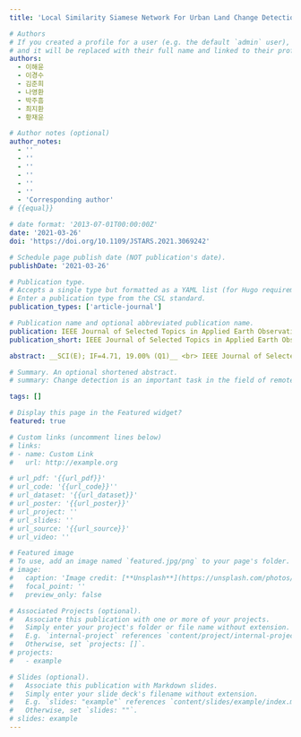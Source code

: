```yaml
---
title: 'Local Similarity Siamese Network For Urban Land Change Detection On Remote Sensing Images'

# Authors
# If you created a profile for a user (e.g. the default `admin` user), write the username (folder name) here
# and it will be replaced with their full name and linked to their profile.
authors:
  - 이해윤
  - 이경수
  - 김준희
  - 나영환
  - 박주흠
  - 최지환
  - 황재윤

# Author notes (optional)
author_notes:
  - ''
  - ''
  - ''
  - ''
  - ''
  - ''
  - 'Corresponding author'
# {{equal}}

# date format: '2013-07-01T00:00:00Z'
date: '2021-03-26'
doi: 'https://doi.org/10.1109/JSTARS.2021.3069242'

# Schedule page publish date (NOT publication's date).
publishDate: '2021-03-26'

# Publication type.
# Accepts a single type but formatted as a YAML list (for Hugo requirements).
# Enter a publication type from the CSL standard.
publication_types: ['article-journal']

# Publication name and optional abbreviated publication name.
publication: IEEE Journal of Selected Topics in Applied Earth Observations and Remote Sensing
publication_short: IEEE Journal of Selected Topics in Applied Earth Observations and Remote Sensing (JSTAR)  [__SCI(E); IF=4.71, 19.00% (Q1)__]

abstract: __SCI(E); IF=4.71, 19.00% (Q1)__ <br> IEEE Journal of Selected Topics in Applied Earth Observations and Remote Sensing <br> JSTAR (2021), Vol. 14, Issue 1, pp. 4139-4149,  <br>Change detection is an important task in the field of remote sensing. Various change detection methods based on convolutional neural networks (CNNs) have recently been proposed for remote sensing using satellite or aerial images. However, existing methods allow only the partial use of content information in images during change detection because they adopt simple feature similarity measurements or pixel-level loss functions to construct their network architectures. Therefore, when these methods are applied to complex urban areas, their performance in terms of change detection tends to be limited. In this article, a novel CNN-based change detection approach, referred to as a local similarity Siamese network (LSS-Net), with a cosine similarity measurement, was proposed for better urban land change detection in remote sensing images. To use content information on two sequential images, a new change attention map-based content loss function was developed in this study. In addition, to enhance the performance of the LSS-Net in terms of change detection, a suitable feature similarity measurement method, incorporated into a local similarity attention module, was determined through systemic experiments. To verify the change detection performance of the LSS-Net, it was compared with other state-of-the-art methods. The experimental results show that the proposed method outperforms the state-of-the-art methods in terms of the F1 score (0.9630, 0.9377, and 0.7751) and kappa (0.9581, 0.9351, and 0.7646) on the three test datasets, thus suggesting its potential for various remote sensing applications.

# Summary. An optional shortened abstract.
# summary: Change detection is an important task in the field of remote sensing. Various change detection methods based on convolutional neural networks (CNNs) have recently been proposed for remote sensing using satellite or aerial images. However, existing methods allow only the partial use of content information in images during change detection because they adopt simple feature similarity measurements or pixel-level loss functions to construct their network architectures. Therefore, when these methods are applied to complex urban areas, their performance in terms of change detection tends to be limited. In this article, a novel CNN-based change detection approach, referred to as a local similarity Siamese network (LSS-Net), with a cosine similarity measurement, was proposed for better urban land change detection in remote sensing images. To use content information on two sequential images, a new change attention map-based content loss function was developed in this study. In addition, to enhance the performance of the LSS-Net in terms of change detection, a suitable feature similarity measurement method, incorporated into a local similarity attention module, was determined through systemic experiments. To verify the change detection performance of the LSS-Net, it was compared with other state-of-the-art methods. The experimental results show that the proposed method outperforms the state-of-the-art methods in terms of the F1 score (0.9630, 0.9377, and 0.7751) and kappa (0.9581, 0.9351, and 0.7646) on the three test datasets, thus suggesting its potential for various remote sensing applications.

tags: []

# Display this page in the Featured widget?
featured: true

# Custom links (uncomment lines below)
# links:
# - name: Custom Link
#   url: http://example.org

# url_pdf: '{{url_pdf}}'
# url_code: '{{url_code}}''
# url_dataset: '{{url_dataset}}'
# url_poster: '{{url_poster}}'
# url_project: ''
# url_slides: ''
# url_source: '{{url_source}}'
# url_video: ''

# Featured image
# To use, add an image named `featured.jpg/png` to your page's folder.
# image:
#   caption: 'Image credit: [**Unsplash**](https://unsplash.com/photos/pLCdAaMFLTE)'
#   focal_point: ''
#   preview_only: false

# Associated Projects (optional).
#   Associate this publication with one or more of your projects.
#   Simply enter your project's folder or file name without extension.
#   E.g. `internal-project` references `content/project/internal-project/index.md`.
#   Otherwise, set `projects: []`.
# projects:
#   - example

# Slides (optional).
#   Associate this publication with Markdown slides.
#   Simply enter your slide deck's filename without extension.
#   E.g. `slides: "example"` references `content/slides/example/index.md`.
#   Otherwise, set `slides: ""`.
# slides: example
---
```

